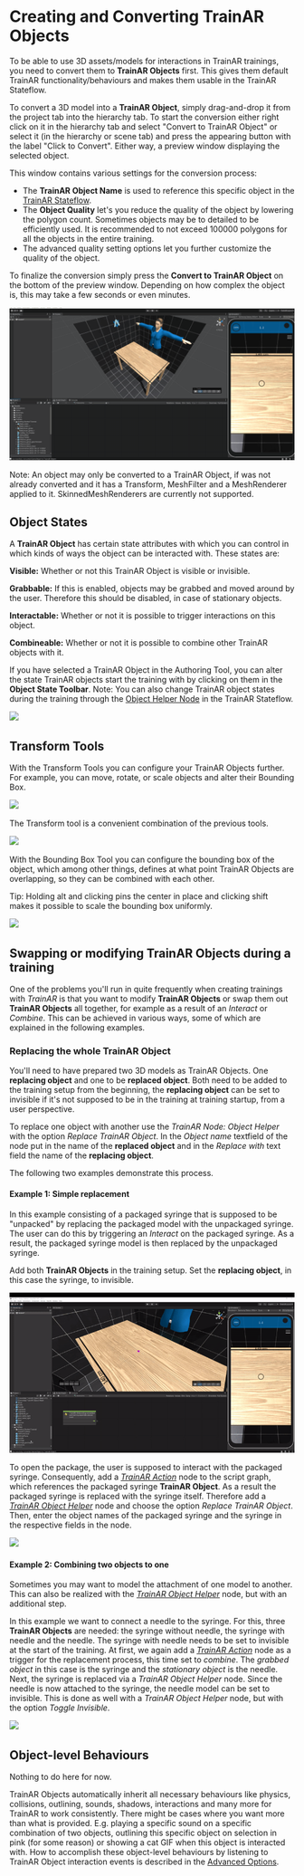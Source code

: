 # Creating and Converting TrainAR Objects

To be able to use 3D assets/models for interactions in TrainAR trainings, you need to convert them to **TrainAR Objects** first. This gives them default TrainAR functionality/behaviours and makes them usable in the TrainAR Stateflow.

To convert a 3D model into a **TrainAR Object**, simply drag-and-drop it from the project tab into the hierarchy tab. To start the conversion either right click on it in the hierarchy tab and select "Convert to TrainAR Object" or select it (in the hierarchy or scene tab) and press the appearing button with the label "Click to Convert". Either way, a preview window displaying the selected object.

This window contains various settings for the conversion process: 

* The **TrainAR Object Name** is used to reference this specific object in the [TrainAR Stateflow](../manual/VisualScripting.html).
* The **Object Quality** let's you reduce the quality of the object by lowering the polygon count. Sometimes objects may be to detailed to be efficiently used. It is recommended to not exceed 100000 polygons for all the objects in the entire training.
* The advanced quality setting options let you further customize the quality of the object.

To finalize the conversion simply press the **Convert to TrainAR Object** on the bottom of the preview window. Depending on how complex the object is, this may take a few seconds or even minutes.

![](../resources/CreateObject.gif)

Note: An object may only be converted to a TrainAR Object, if was not already converted and it has a Transform, MeshFilter and a MeshRenderer applied to it. SkinnedMeshRenderers are currently not supported.

## Object States

A **TrainAR Object** has certain state attributes with which you can control in which kinds of ways the object can be interacted with. These states are:

**Visible:** Whether or not this TrainAR Object is visible or invisible.

**Grabbable:** If this is enabled, objects may be grabbed and moved around by the user. Therefore this should be disabled, in case of stationary objects.

**Interactable:** Whether or not it is possible to trigger interactions on this object.

**Combineable:** Whether or not it is possible to combine other TrainAR objects with it.

If you have selected a TrainAR Object in the Authoring Tool, you can alter the state TrainAR objects start the training with by clicking on them in the **Object State Toolbar**. Note: You can also change TrainAR object states during the training through the [Object Helper Node](https://jblattgerste.github.io/TrainAR/manual/ObjectHelperNode.html) in the TrainAR Stateflow.

![](../resources/ToggleStates.gif)

## Transform Tools

With the Transform Tools you can configure your TrainAR Objects further. For example, you can move, rotate, or scale objects and alter their Bounding Box.

![](../resources/MoveRotateScale.gif)

The Transform tool is a convenient combination of the previous tools.

![](../resources/TransformTool.gif)

With the Bounding Box Tool you can configure the bounding box of the object, which among other things, defines at what point TrainAR Objects are overlapping, so they can be combined with each other.

Tip: Holding alt and clicking pins the center in place and clicking shift makes it possible to scale the bounding box uniformly.

![](../resources/BoundingBox.gif)

## Swapping or modifying TrainAR Objects during a training

One of the problems you'll run in quite frequently when creating trainings with *TrainAR* is that you want to modify **TrainAR Objects** or swap them out **TrainAR Objects** all together, for example as a result of an *Interact* or *Combine*. This can be achieved in various ways, some of which are explained in the following examples.

### Replacing the whole TrainAR Object
You'll need to have prepared two 3D models as TrainAR Objects. One **replacing object** and one to be **replaced object**. Both need to be added to the training setup from the beginning, the **replacing object** can be set to invisible if it's not supposed to be in the training at training startup, from a user perspective.

To replace one object with another use the *TrainAR Node: Object Helper* with the option *Replace TrainAR Object*. In the *Object name* textfield of the node put in the name of the **replaced object** and in the *Replace with* text field the name of the **replacing object**.

The following two examples demonstrate this process.

#### Example 1: Simple replacement
In this example consisting of a packaged syringe that is supposed to be "unpacked" by replacing the packaged model with the unpackaged syringe. The user can do this by triggering an *Interact* on the packaged syringe. As a result, the packaged syringe model is then replaced by the unpackaged syringe.

Add both **TrainAR Objects** in the training setup. Set the **replacing object**, in this case the syringe, to invisible.

![](../resources/SwapTrainArObjects_AddObjects.gif)

To open the package, the user is supposed to interact with the packaged syringe. Consequently, add a [*TrainAR Action*](../manuals/ActionNode.html) node to the script graph, which references the packaged syringe **TrainAR Object**. As a result the packaged syringe is replaced with the syringe itself. Therefore add a [*TrainAR Object Helper*](../manual/ObjectHelperNode.html) node and choose the option *Replace TrainAR Object*. Then, enter the object names of the packaged syringe and the syringe in the respective fields in the node.

![](../resources/SwapTrainArObjects_SwapStateflow.gif)

#### Example 2: Combining two objects to one
Sometimes you may want to model the attachment of one model to another. This can also be realized with the [*TrainAR Object Helper*](../manual/ObjectHelperNode.html) node, but with an additional step.

In this example we want to connect a needle to the syringe. For this, three **TrainAR Objects** are needed: the syringe without needle, the syringe with needle and the needle. The syringe with needle needs to be set to invisible at the start of the training. At first, we again add a [*TrainAR Action*](../manual/ActionNodes.html) node as a trigger for the replacement process, this time set to *combine*. The *grabbed object* in this case is the syringe and the *stationary object* is the needle. Next, the syringe is replaced via a *TrainAR Object Helper* node. Since the needle is now attached to the syringe, the needle model can be set to invisible. This is done as well with a *TrainAR Object Helper* node, but with the option *Toggle Invisible*.

![](../resources/SwapTrainArObjects_SwapAndToggleInvisibleStateflow.gif)


## Object-level Behaviours

Nothing to do here for now. 

TrainAR Objects automatically inherit all necessary behaviours like physics, collisions, outlining, sounds, shadows, interactions and many more for TrainAR to work consistently. There might be cases where you want more than what is provided. E.g. playing a specific sound on a specific combination of two objects, outlining this specific object on selection in pink (for some reason) or showing a cat GIF when this object is interacted with. How to accomplish these object-level behaviours by listening to TrainAR Object interaction events is described in the [Advanced Options](https://jblattgerste.github.io/TrainAR/manual/NoVisualScripting.html#switching-to-the-default-unity-editor).

